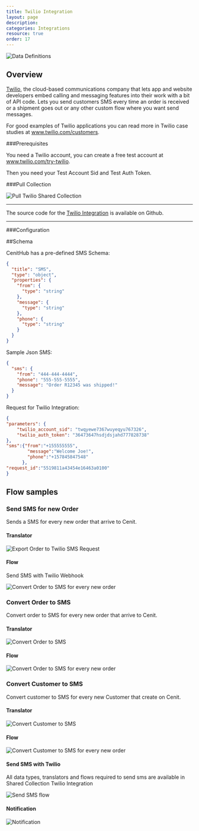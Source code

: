 ```yaml
---
title: Twilio Integration
layout: page
description:
categories: Integrations
resource: true
order: 17
---
```


![Data Definitions](/img/integrations/twilio.png)

## Overview

[Twilio](http://www.twilio.com/), the cloud-based communications company that lets app and website developers embed calling and messaging features into their work with a bit of API code. Lets you send customers SMS every time an order is received or a shipment goes out or any other custom flow where you want send messages.

For good examples of Twilio applications you can read more in Twilio case studies at www.twilio.com/customers.

###Prerequisites

You need a Twilio account, you can create a free test account at www.twilio.com/try-twilio.

Then you need your Test Account Sid and Test Auth Token.

###Pull Collection

![Pull Twilio Shared Collection](/img/integrations/twilio/twilio_config.jpg)

***
The source code for the [Twilio Integration](https://github.com/wombat/twilio_integration "Twilio integration") is available on Github.

***

###Configuration

##Schema

CenitHub has a pre-defined SMS Schema:

```json
{ 
  "title": "SMS", 
  "type": "object", 
  "properties": { 
    "from": { 
      "type": "string" 
    }, 
    "message": { 
      "type": "string" 
    }, 
    "phone": { 
      "type": "string" 
    } 
  } 
}
```

Sample Json SMS:

```json
{
  "sms": {
    "from": "444-444-4444",
    "phone": "555-555-5555",
    "message": "Order R12345 was shipped!"
  }
}
```

Request for Twilio Integration:


```json
{
"parameters": {
    "twilio_account_sid": "twqyewe7367wuyeqyu767326",
    "twilio_auth_token": "36473647hsdjdsjahd777828738"
},
"sms":{"from":"+155555555",
        "message":"Welcome Joe!",
        "phone":"+157845847548"
      },
"request_id":"5519811a43454e16463a0100"
}
```
 
## Flow samples

### Send SMS for new Order  

Sends a SMS for every new order that arrive to Cenit.

#### Translator

![Export Order to Twilio SMS Request ](/img/integrations/twilio/export_order_to_sms.png)

#### Flow

Send SMS with Twilio Webhook 

![Convert Order to SMS for every new order](/img/integrations/twilio/send_sms.png)

### Convert Order to SMS

Convert order to SMS for every new order that arrive to Cenit.

#### Translator

![Convert Order to SMS](/img/integrations/twilio/convert_order_sms.jpg)

#### Flow

![Convert Order to SMS for every new order](/img/integrations/twilio/flow_order_sms.jpg)

### Convert Customer to SMS

Convert customer to SMS for every new Customer that create on Cenit.

#### Translator

![Convert Customer to SMS](/img/integrations/twilio/convert_customer_sms.jpg)

#### Flow

![Convert Customer to SMS for every new order](/img/integrations/twilio/flow_customer_sms.jpg)

#### Send SMS with Twilio

All data types, translators and flows required to send sms are available in Shared Collection Twilio Integration

![Send SMS flow](/img/integrations/twilio/flow_send_sms.png)

#### Notification

![Notification](/img/integrations/twilio/twilio_notification.png)